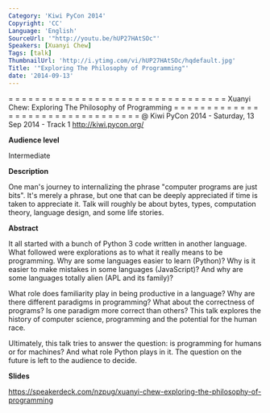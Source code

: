 ```yaml
---
Category: 'Kiwi PyCon 2014'
Copyright: 'CC'
Language: 'English'
SourceUrl: '"http://youtu.be/hUP27HAtSOc"'
Speakers: [Xuanyi Chew]
Tags: [talk]
ThumbnailUrl: 'http://i.ytimg.com/vi/hUP27HAtSOc/hqdefault.jpg'
Title: '"Exploring The Philosophy of Programming"'
date: '2014-09-13'
---
```

= = = = = = = = = = = = = = = = = = = = = = = = = = = = = = = = = 
Xuanyi Chew:
Exploring The Philosophy of Programming
= = = = = = = = = = = = = = = = = = = = = = = = = = = = = = = = = 
@ Kiwi PyCon 2014 - Saturday, 13 Sep 2014 - Track 1
http://kiwi.pycon.org/

**Audience level**

Intermediate

**Description**

One man's journey to internalizing the phrase "computer programs are just bits". It's merely a phrase, but one that can be deeply appreciated if time is taken to appreciate it. Talk will roughly be about bytes, types, computation theory, language design, and some life stories.

**Abstract**

It all started with a bunch of Python 3 code written in another language. What followed were explorations as to what it really means to be programming. Why are some languages easier to learn (Python)? Why is it easier to make mistakes in some languages (JavaScript)? And why are some languages totally alien (APL and its family)?

What role does familiarity play in being productive in a language? Why are there different paradigms in programming? What about the correctness of programs? Is one paradigm more correct than others? This talk explores the history of computer science, programming and the potential for the human race.

Ultimately, this talk tries to answer the question: is programming for humans or for machines? And what role Python plays in it. The question on the future is left to the audience to decide.

**Slides**

https://speakerdeck.com/nzpug/xuanyi-chew-exploring-the-philosophy-of-programming